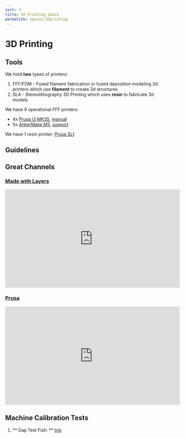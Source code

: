 ```yaml
---
sort: 3
title: 3d Printing Space
permalink: spaces/3dprinting
---
```


# 3D Printing

## Tools

We hold **two** types of printers:
1. FFF/FDM - Fused filament fabrication or fused deposition modeling 3d printers which use  **filament** to create 3d structures
2. SLA - Stereolithography 3D Printing which uses **resin** to fabricate 3d models.

We have 9 operational FFF printers: 
 - 4x [Prusa i3 MK3S](../tools/prusaMk3.md), [manual](https://cdn.prusa3d.com/downloads/manual/prusa3d_manual_mk3s_en.pdf) 
 - 5x [AnkerMake M5](../tools/ankermakeM5.md), [support](https://support.ankermake.com/s/product/a085g000004xBwwAAE/ankermake-m5-3d-printer)

We have 1 resin printer: [Prusa SL1](../tools/sl1)

## Guidelines


## Great Channels
### [Made with Layers](https://www.youtube.com/playlist?list=PLDJMid0lOOYnkcFhz6rfQ6Uj8x7meNJJx)

<iframe width="560" height="315" src="https://www.youtube.com/embed/nb-Bzf4nQdE?si=EIDeHn-rKkl6b2ik" title="YouTube video player" frameborder="0" allow="accelerometer; autoplay; clipboard-write; encrypted-media; gyroscope; picture-in-picture; web-share" referrerpolicy="strict-origin-when-cross-origin" allowfullscreen></iframe>

### [Prusa](https://www.youtube.com/@Prusa3D)

<iframe width="560" height="315" src="https://www.youtube.com/embed/videoseries?si=Rr87OXbgqJJr8M50&amp;list=PLBtHdKi1vKUo19fkJnf40HTkjRxbQMj4o" title="YouTube video player" frameborder="0" allow="accelerometer; autoplay; clipboard-write; encrypted-media; gyroscope; picture-in-picture; web-share" referrerpolicy="strict-origin-when-cross-origin" allowfullscreen></iframe>


## Machine Calibration Tests

1. ** Gap Test Fish: ** [link](https://www.thingiverse.com/thing:4152967)
